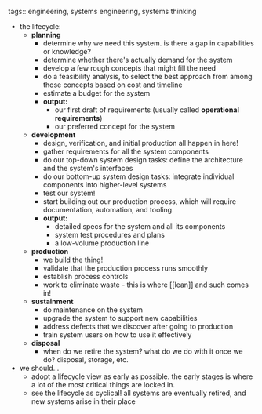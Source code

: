 tags:: engineering, systems engineering, systems thinking

- the lifecycle:
	- **planning**
		- determine why we need this system. is there a gap in capabilities or knowledge?
		- determine whether there's actually demand for the system
		- develop a few rough concepts that might fill the need
		- do a feasibility analysis, to select the best approach from among those concepts based on cost and timeline
		- estimate a budget for the system
		- **output:**
			- our first draft of requirements (usually called **operational requirements**)
			- our preferred concept for the system
	- **development**
		- design, verification, and initial production all happen in here!
		- gather requirements for all the system components
		- do our top-down system design tasks: define the architecture and the system's interfaces
		- do our bottom-up system design tasks: integrate individual components into higher-level systems
		- test our system!
		- start building out our production process, which will require documentation, automation, and tooling.
		- **output:**
			- detailed specs for the system and all its components
			- system test procedures and plans
			- a low-volume production line
	- **production**
		- we build the thing!
		- validate that the production process runs smoothly
		- establish process controls
		- work to eliminate waste - this is where [[lean]] and such comes in!
	- **sustainment**
		- do maintenance on the system
		- upgrade the system to support new capabilities
		- address defects that we discover after going to production
		- train system users on how to use it effectively
	- **disposal**
		- when do we retire the system? what do we do with it once we do? disposal, storage, etc.
- we should...
	- adopt a lifecycle view as early as possible. the early stages is where a lot of the most critical things are locked in.
	- see the lifecycle as cyclical! all systems are eventually retired, and new systems arise in their place